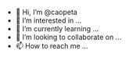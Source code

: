 - 👋 Hi, I’m @caopeta
- 👀 I’m interested in ...
- 🌱 I’m currently learning ...
- 💞️ I’m looking to collaborate on ...
- 📫 How to reach me ...

<!---
caopeta/caopeta is a ✨ special ✨ repository because its `README.md` (this file) appears on your GitHub profile.
You can click the Preview link to take a look at your changes.
--->
